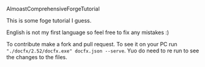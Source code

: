 AlmoastComprehensiveForgeTutorial

This is some foge tutorial I guess.

English is not my first language so feel free to fix any mistakes :)

To contribute make a fork and pull request.
To see it on your PC run ``"./docfx/2.52/docfx.exe" docfx.json --serve``. Yuo do need to re run to see the changes to the files.